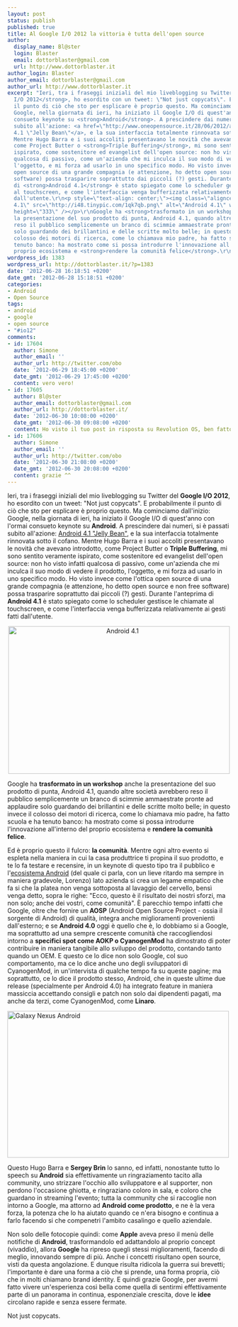 ```yaml
---
layout: post
status: publish
published: true
title: Al Google I/O 2012 la vittoria è tutta dell'open source
author:
  display_name: Bl@ster
  login: Blaster
  email: dottorblaster@gmail.com
  url: http://www.dottorblaster.it
author_login: Blaster
author_email: dottorblaster@gmail.com
author_url: http://www.dottorblaster.it
excerpt: "Ieri, tra i fraseggi iniziali del mio liveblogging su Twitter del <strong>Google
  I/O 2012</strong>, ho esordito con un tweet: \"Not just copycats\". E probabilmente
  il punto di ciò che sto per esplicare è proprio questo. Ma cominciamo dall'inizio:
  Google, nella giornata di ieri, ha iniziato il Google I/O di quest'anno con l'ormai
  consueto keynote su <strong>Android</strong>. A prescindere dai numeri, si è passati
  subito all'azione: <a href=\"http://www.oneopensource.it/28/06/2012/android-4-1-jelly-bean-le-novita/\">Android
  4.1 \"Jelly Bean\"</a>, e la sua interfaccia totalmente rinnovata sotto il cofano.
  Mentre Hugo Barra e i suoi accoliti presentavano le novità che avevano introdotto,
  come Project Butter o <strong>Triple Buffering</strong>, mi sono sentito veramente
  ispirato, come sostenitore ed evangelist dell'open source: non ho visto infatti
  qualcosa di passivo, come un'azienda che mi inculca il suo modo di vedere il prodotto,
  l'oggetto, e mi forza ad usarlo in uno specifico modo. Ho visto invece come l'ottica
  open source di una grande compagnia (e attenzione, ho detto open source e non free
  software) possa trasparire soprattutto dai piccoli (?) gesti. Durante l'anteprima
  di <strong>Android 4.1</strong> è stato spiegato come lo scheduler gestisce le chiamate
  al touchscreen, e come l'interfaccia venga bufferizzata relativamente ai gesti fatti
  dall'utente.\r\n<p style=\"text-align: center;\"><img class=\"aligncenter\" title=\"Android
  4.1\" src=\"http://i48.tinypic.com/1qk7qb.png\" alt=\"Android 4.1\" width=\"500\"
  height=\"333\" /></p>\r\nGoogle ha <strong>trasformato in un workshop</strong> anche
  la presentazione del suo prodotto di punta, Android 4.1, quando altre società avrebbero
  reso il pubblico semplicemente un branco di scimmie ammaestrate pronte ad applaudire
  solo guardando dei brillantini e delle scritte molto belle; in questo invece il
  colosso dei motori di ricerca, come lo chiamava mio padre, ha fatto scuola e ha
  tenuto banco: ha mostrato come si possa introdurre l'innovazione all'interno del
  proprio ecosistema e <strong>rendere la comunità felice</strong>.\r\n\r\n"
wordpress_id: 1383
wordpress_url: http://dottorblaster.it/?p=1383
date: '2012-06-28 16:18:51 +0200'
date_gmt: '2012-06-28 15:18:51 +0200'
categories:
- Android
- Open Source
tags:
- android
- google
- open source
- "#io12"
comments:
- id: 17604
  author: Simone
  author_email: ''
  author_url: http://twitter.com/obo
  date: '2012-06-29 18:45:00 +0200'
  date_gmt: '2012-06-29 17:45:00 +0200'
  content: vero vero!
- id: 17605
  author: Bl@ster
  author_email: dottorblaster@gmail.com
  author_url: http://dottorblaster.it/
  date: '2012-06-30 10:08:00 +0200'
  date_gmt: '2012-06-30 09:08:00 +0200'
  content: Ho visto il tuo post in risposta su Revolution OS, ben fatto ;)
- id: 17606
  author: Simone
  author_email: ''
  author_url: http://twitter.com/obo
  date: '2012-06-30 21:08:00 +0200'
  date_gmt: '2012-06-30 20:08:00 +0200'
  content: grazie ^^
---
```

<p>Ieri, tra i fraseggi iniziali del mio liveblogging su Twitter del <strong>Google I/O 2012</strong>, ho esordito con un tweet: "Not just copycats". E probabilmente il punto di ciò che sto per esplicare è proprio questo. Ma cominciamo dall'inizio: Google, nella giornata di ieri, ha iniziato il Google I/O di quest'anno con l'ormai consueto keynote su <strong>Android</strong>. A prescindere dai numeri, si è passati subito all'azione: <a href="http://www.oneopensource.it/28/06/2012/android-4-1-jelly-bean-le-novita/">Android 4.1 "Jelly Bean"</a>, e la sua interfaccia totalmente rinnovata sotto il cofano. Mentre Hugo Barra e i suoi accoliti presentavano le novità che avevano introdotto, come Project Butter o <strong>Triple Buffering</strong>, mi sono sentito veramente ispirato, come sostenitore ed evangelist dell'open source: non ho visto infatti qualcosa di passivo, come un'azienda che mi inculca il suo modo di vedere il prodotto, l'oggetto, e mi forza ad usarlo in uno specifico modo. Ho visto invece come l'ottica open source di una grande compagnia (e attenzione, ho detto open source e non free software) possa trasparire soprattutto dai piccoli (?) gesti. Durante l'anteprima di <strong>Android 4.1</strong> è stato spiegato come lo scheduler gestisce le chiamate al touchscreen, e come l'interfaccia venga bufferizzata relativamente ai gesti fatti dall'utente.</p>
<p style="text-align: center;"><img class="aligncenter" title="Android 4.1" src="http://i48.tinypic.com/1qk7qb.png" alt="Android 4.1" width="500" height="333" /></p>
<p>Google ha <strong>trasformato in un workshop</strong> anche la presentazione del suo prodotto di punta, Android 4.1, quando altre società avrebbero reso il pubblico semplicemente un branco di scimmie ammaestrate pronte ad applaudire solo guardando dei brillantini e delle scritte molto belle; in questo invece il colosso dei motori di ricerca, come lo chiamava mio padre, ha fatto scuola e ha tenuto banco: ha mostrato come si possa introdurre l'innovazione all'interno del proprio ecosistema e <strong>rendere la comunità felice</strong>.</p>
<p><a id="more"></a><a id="more-1383"></a></p>
<p>Ed è proprio questo il fulcro: <strong>la comunità</strong>. Mentre ogni altro evento si espleta nella maniera in cui la casa produttrice ti propina il suo prodotto, e te lo fa testare e recensire, in un keynote di questo tipo tra il pubblico e l'<a href="http://blog.setale.me/2012/06/27/quello-che-serviva-ad-android-un-ecosistema/">ecosistema Android</a> (del quale ci parla, con un lieve ritardo ma sempre in maniera gradevole, Lorenzo) lato azienda si crea un legame empatico che fa si che la platea non venga sottoposta al lavaggio del cervello, bensì venga detto, sopra le righe: "Ecco, questo è il risultato dei nostri sforzi, ma non solo; anche dei vostri, come comunità". È parecchio tempo infatti che Google, oltre che fornire un <strong>AOSP</strong> (Android Open Source Project - ossia il sorgente di Android) di qualità, integra anche miglioramenti provenienti dall'esterno; e se <strong>Android 4.0</strong> oggi è quello che è, lo dobbiamo si a Google, ma soprattutto ad una sempre crescente comunità che raccogliendosi intorno a <strong>specifici spot come AOKP o CyanogenMod</strong> ha dimostrato di poter contribuire in maniera tangibile allo sviluppo del prodotto, contando tanto quando un OEM. E questo ce lo dice non solo Google, col suo comportamento, ma ce lo dice anche uno degli sviluppatori di CyanogenMod, in un'intervista di qualche tempo fa su queste pagine; ma soprattutto, ce lo dice il prodotto stesso, Android, che in queste ultime due release (specialmente per Android 4.0) ha integrato feature in maniera massiccia accettando consigli e patch non solo dai dipendenti pagati, ma anche da terzi, come CyanogenMod, come <strong>Linaro</strong>.</p>
<p><img class="aligncenter" title="Galaxy Nexus Android" src="http://farm7.staticflickr.com/6174/6260822106_0d7633a7e5.jpg" alt="Galaxy Nexus Android" width="500" height="331" /></p>
<p>Questo Hugo Barra e <strong>Sergey Brin</strong> lo sanno, ed infatti, nonostante tutto lo speech su <strong>Android</strong> sia effettivamente un ringraziamento tacito alla community, uno strizzare l'occhio allo sviluppatore e al supporter, non perdono l'occasione ghiotta, e ringraziano coloro in sala, e coloro che guardano in streaming l'evento; tutta la community che si raccoglie non intorno a Google, ma attorno ad <strong>Android come prodotto</strong>, e ne è la vera forza, la potenza che lo ha aiutato quando ce n'era bisogno e continua a farlo facendo si che compenetri l'ambito casalingo e quello aziendale.</p>
<p>Non solo delle fotocopie quindi: come <strong>Apple</strong> aveva preso il menù delle notifiche di <strong>Android</strong>, trasformandolo ed adattandolo al proprio concept (vivaddìo), allora <strong>Google</strong> ha ripreso quegli stessi miglioramenti, facendo di meglio, innovando sempre di più. Anche i concetti risultano open source, visti da questa angolazione. E dunque risulta ridicola la guerra sui brevetti; l'importante è dare una forma a ciò che si prende, una forma propria, ciò che in molti chiamano brand identity. E quindi grazie Google, per avermi fatto vivere un'esperienza così bella come quella di sentirmi effettivamente parte di un panorama in continua, esponenziale crescita, dove le <strong>idee</strong> circolano rapide e senza essere fermate.</p>
<p>Not just copycats.</p>
